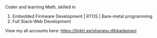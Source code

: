 Coder and learning Math, skilled in 

1. Embedded Firmware Development | RTOS | Bare-metal programming
2. Full Stack-Web Development

View my all accounts here: 
https://linktr.ee/sharanu.dibbadamani
